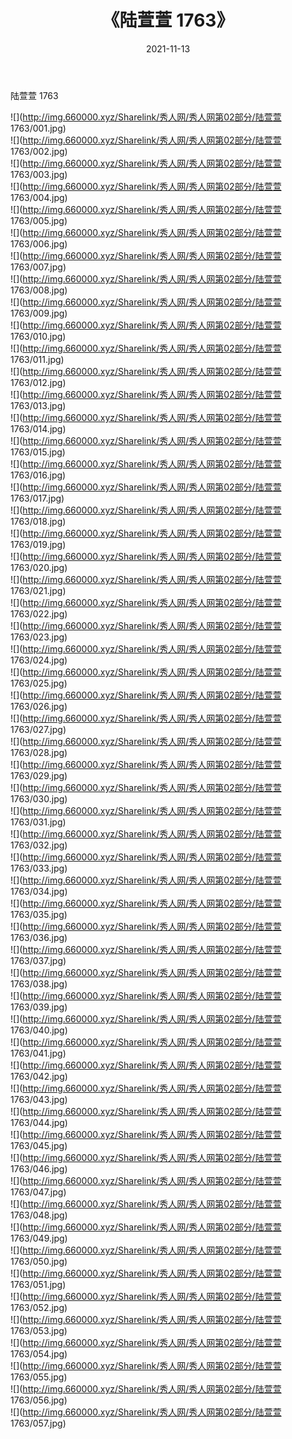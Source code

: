 ﻿---
layout: post
title:  《陆萱萱 1763》
date:   2021-11-13
img: http://img.660000.xyz/Sharelink/秀人网/秀人网第02部分/陆萱萱 1763/000.jpg
categories: [美女, 清纯, 唯美]
---

陆萱萱 1763

  ![](http://img.660000.xyz/Sharelink/秀人网/秀人网第02部分/陆萱萱 1763/001.jpg) <br> ![](http://img.660000.xyz/Sharelink/秀人网/秀人网第02部分/陆萱萱 1763/002.jpg) <br> ![](http://img.660000.xyz/Sharelink/秀人网/秀人网第02部分/陆萱萱 1763/003.jpg) <br> ![](http://img.660000.xyz/Sharelink/秀人网/秀人网第02部分/陆萱萱 1763/004.jpg) <br> ![](http://img.660000.xyz/Sharelink/秀人网/秀人网第02部分/陆萱萱 1763/005.jpg) <br> ![](http://img.660000.xyz/Sharelink/秀人网/秀人网第02部分/陆萱萱 1763/006.jpg) <br> ![](http://img.660000.xyz/Sharelink/秀人网/秀人网第02部分/陆萱萱 1763/007.jpg) <br> ![](http://img.660000.xyz/Sharelink/秀人网/秀人网第02部分/陆萱萱 1763/008.jpg) <br> ![](http://img.660000.xyz/Sharelink/秀人网/秀人网第02部分/陆萱萱 1763/009.jpg) <br> ![](http://img.660000.xyz/Sharelink/秀人网/秀人网第02部分/陆萱萱 1763/010.jpg) <br> ![](http://img.660000.xyz/Sharelink/秀人网/秀人网第02部分/陆萱萱 1763/011.jpg) <br> ![](http://img.660000.xyz/Sharelink/秀人网/秀人网第02部分/陆萱萱 1763/012.jpg) <br> ![](http://img.660000.xyz/Sharelink/秀人网/秀人网第02部分/陆萱萱 1763/013.jpg) <br> ![](http://img.660000.xyz/Sharelink/秀人网/秀人网第02部分/陆萱萱 1763/014.jpg) <br> ![](http://img.660000.xyz/Sharelink/秀人网/秀人网第02部分/陆萱萱 1763/015.jpg) <br> ![](http://img.660000.xyz/Sharelink/秀人网/秀人网第02部分/陆萱萱 1763/016.jpg) <br> ![](http://img.660000.xyz/Sharelink/秀人网/秀人网第02部分/陆萱萱 1763/017.jpg) <br> ![](http://img.660000.xyz/Sharelink/秀人网/秀人网第02部分/陆萱萱 1763/018.jpg) <br> ![](http://img.660000.xyz/Sharelink/秀人网/秀人网第02部分/陆萱萱 1763/019.jpg) <br> ![](http://img.660000.xyz/Sharelink/秀人网/秀人网第02部分/陆萱萱 1763/020.jpg) <br> ![](http://img.660000.xyz/Sharelink/秀人网/秀人网第02部分/陆萱萱 1763/021.jpg) <br> ![](http://img.660000.xyz/Sharelink/秀人网/秀人网第02部分/陆萱萱 1763/022.jpg) <br> ![](http://img.660000.xyz/Sharelink/秀人网/秀人网第02部分/陆萱萱 1763/023.jpg) <br> ![](http://img.660000.xyz/Sharelink/秀人网/秀人网第02部分/陆萱萱 1763/024.jpg) <br> ![](http://img.660000.xyz/Sharelink/秀人网/秀人网第02部分/陆萱萱 1763/025.jpg) <br> ![](http://img.660000.xyz/Sharelink/秀人网/秀人网第02部分/陆萱萱 1763/026.jpg) <br> ![](http://img.660000.xyz/Sharelink/秀人网/秀人网第02部分/陆萱萱 1763/027.jpg) <br> ![](http://img.660000.xyz/Sharelink/秀人网/秀人网第02部分/陆萱萱 1763/028.jpg) <br> ![](http://img.660000.xyz/Sharelink/秀人网/秀人网第02部分/陆萱萱 1763/029.jpg) <br> ![](http://img.660000.xyz/Sharelink/秀人网/秀人网第02部分/陆萱萱 1763/030.jpg) <br> ![](http://img.660000.xyz/Sharelink/秀人网/秀人网第02部分/陆萱萱 1763/031.jpg) <br> ![](http://img.660000.xyz/Sharelink/秀人网/秀人网第02部分/陆萱萱 1763/032.jpg) <br> ![](http://img.660000.xyz/Sharelink/秀人网/秀人网第02部分/陆萱萱 1763/033.jpg) <br> ![](http://img.660000.xyz/Sharelink/秀人网/秀人网第02部分/陆萱萱 1763/034.jpg) <br> ![](http://img.660000.xyz/Sharelink/秀人网/秀人网第02部分/陆萱萱 1763/035.jpg) <br> ![](http://img.660000.xyz/Sharelink/秀人网/秀人网第02部分/陆萱萱 1763/036.jpg) <br> ![](http://img.660000.xyz/Sharelink/秀人网/秀人网第02部分/陆萱萱 1763/037.jpg) <br> ![](http://img.660000.xyz/Sharelink/秀人网/秀人网第02部分/陆萱萱 1763/038.jpg) <br> ![](http://img.660000.xyz/Sharelink/秀人网/秀人网第02部分/陆萱萱 1763/039.jpg) <br> ![](http://img.660000.xyz/Sharelink/秀人网/秀人网第02部分/陆萱萱 1763/040.jpg) <br> ![](http://img.660000.xyz/Sharelink/秀人网/秀人网第02部分/陆萱萱 1763/041.jpg) <br> ![](http://img.660000.xyz/Sharelink/秀人网/秀人网第02部分/陆萱萱 1763/042.jpg) <br> ![](http://img.660000.xyz/Sharelink/秀人网/秀人网第02部分/陆萱萱 1763/043.jpg) <br> ![](http://img.660000.xyz/Sharelink/秀人网/秀人网第02部分/陆萱萱 1763/044.jpg) <br> ![](http://img.660000.xyz/Sharelink/秀人网/秀人网第02部分/陆萱萱 1763/045.jpg) <br> ![](http://img.660000.xyz/Sharelink/秀人网/秀人网第02部分/陆萱萱 1763/046.jpg) <br> ![](http://img.660000.xyz/Sharelink/秀人网/秀人网第02部分/陆萱萱 1763/047.jpg) <br> ![](http://img.660000.xyz/Sharelink/秀人网/秀人网第02部分/陆萱萱 1763/048.jpg) <br> ![](http://img.660000.xyz/Sharelink/秀人网/秀人网第02部分/陆萱萱 1763/049.jpg) <br> ![](http://img.660000.xyz/Sharelink/秀人网/秀人网第02部分/陆萱萱 1763/050.jpg) <br> ![](http://img.660000.xyz/Sharelink/秀人网/秀人网第02部分/陆萱萱 1763/051.jpg) <br> ![](http://img.660000.xyz/Sharelink/秀人网/秀人网第02部分/陆萱萱 1763/052.jpg) <br> ![](http://img.660000.xyz/Sharelink/秀人网/秀人网第02部分/陆萱萱 1763/053.jpg) <br> ![](http://img.660000.xyz/Sharelink/秀人网/秀人网第02部分/陆萱萱 1763/054.jpg) <br> ![](http://img.660000.xyz/Sharelink/秀人网/秀人网第02部分/陆萱萱 1763/055.jpg) <br> ![](http://img.660000.xyz/Sharelink/秀人网/秀人网第02部分/陆萱萱 1763/056.jpg) <br> ![](http://img.660000.xyz/Sharelink/秀人网/秀人网第02部分/陆萱萱 1763/057.jpg) <br>